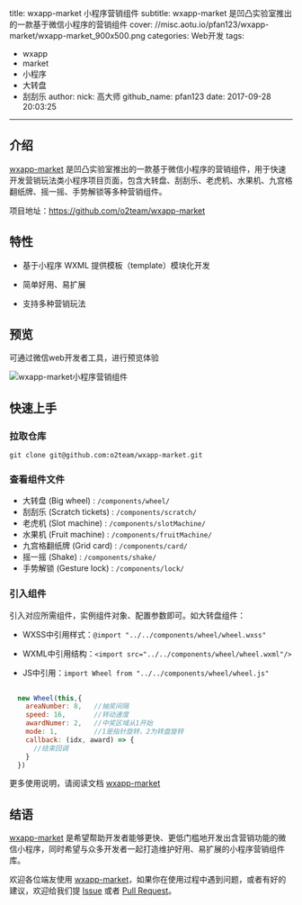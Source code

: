 title: wxapp-market 小程序营销组件
subtitle: wxapp-market 是凹凸实验室推出的一款基于微信小程序的营销组件
cover: //misc.aotu.io/pfan123/wxapp-market/wxapp-market_900x500.png
categories: Web开发
tags:
  - wxapp
  - market
  - 小程序
  - 大转盘
  - 刮刮乐
author:
  nick: 高大师
  github_name: pfan123
date: 2017-09-28 20:03:25
---

<!-- more -->

## 介绍

[wxapp-market](https://github.com/o2team/wxapp-market) 是凹凸实验室推出的一款基于微信小程序的营销组件，用于快速开发营销玩法类小程序项目页面，包含大转盘、刮刮乐、老虎机、水果机、九宫格翻纸牌、摇一摇、手势解锁等多种营销组件。

项目地址：https://github.com/o2team/wxapp-market

## 特性

- 基于小程序 WXML 提供模板（template）模块化开发

- 简单好用、易扩展

- 支持多种营销玩法

## 预览

可通过微信web开发者工具，进行预览体验

![wxapp-market小程序营销组件](http://img.pfan123.com/wx_market_0.gif)


## 快速上手

### 拉取仓库

```
git clone git@github.com:o2team/wxapp-market.git
```

### 查看组件文件

- 大转盘 (Big wheel) : `/components/wheel/`
- 刮刮乐 (Scratch tickets) : `/components/scratch/`
- 老虎机 (Slot machine) : `/components/slotMachine/`
- 水果机 (Fruit machine) : `/components/fruitMachine/`
- 九宫格翻纸牌 (Grid card) : `/components/card/`
- 摇一摇 (Shake) : `/components/shake/`
- 手势解锁 (Gesture lock) : `/components/lock/`

### 引入组件

引入对应所需组件，实例组件对象、配置参数即可。如大转盘组件：

- WXSS中引用样式：`@import "../../components/wheel/wheel.wxss"`

- WXML中引用结构：`<import src="../../components/wheel/wheel.wxml"/>`

- JS中引用：`import Wheel from "../../components/wheel/wheel.js"`

```js
  
  new Wheel(this,{
    areaNumber: 8,   //抽奖间隔
    speed: 16,       //转动速度
    awardNumer: 2,   //中奖区域从1开始
    mode: 1,         //1是指针旋转，2为转盘旋转
    callback: (idx, award) => {
      //结束回调   
    }
  })
```

更多使用说明，请阅读文档 [wxapp-market](https://github.com/o2team/wxapp-market)

## 结语

[wxapp-market](https://github.com/o2team/wxapp-market) 是希望帮助开发者能够更快、更低门槛地开发出含营销功能的微信小程序，同时希望与众多开发者一起打造维护好用、易扩展的小程序营销组件库。

欢迎各位端友使用 [wxapp-market](https://github.com/o2team/wxapp-market)，如果你在使用过程中遇到问题，或者有好的建议，欢迎给我们提 [Issue](https://github.com/o2team/wxapp-market/issues) 或者 [Pull Request](https://github.com/o2team/wxapp-market/pulls)。

